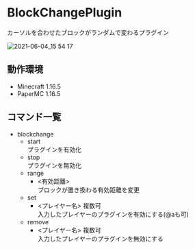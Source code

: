 # BlockChangePlugin
カーソルを合わせたブロックがランダムで変わるプラグイン

![2021-06-04_15 54 17](https://user-images.githubusercontent.com/83911430/120759117-a1a48700-c54d-11eb-801c-4a02dd7c876a.png)
## 動作環境
- Minecraft 1.16.5
- PaperMC 1.16.5

## コマンド一覧
- blockchange
    - start  
      プラグインを有効化
    - stop  
      プラグインを無効化  
    - range
        - <有効距離>  
          ブロックが置き換わる有効距離を変更
    - set
        - <プレイヤー名> 複数可  
          入力したプレイヤーのプラグインを有効にする(@aも可)
    - remove
        - <プレイヤー名> 複数可  
          入力したプレイヤーのプラグインを無効にする